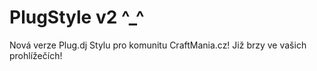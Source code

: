 # PlugStyle v2 ^_^

Nová verze Plug.dj Stylu pro komunitu CraftMania.cz! Již brzy ve vašich prohlížečích!
